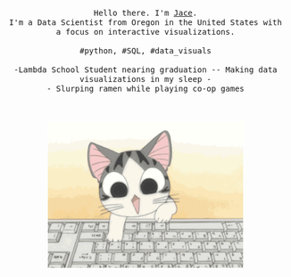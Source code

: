 <p align="center">
  <br>
  <br>
  <br>
  <samp>Hello there. I'm <a href="https://www.linkedin.com/in/hambrick-jace/">Jace</a>.<br> I'm a Data Scientist from Oregon in the United States with a focus on interactive visualizations.<br><br>#python, #SQL, #data_visuals</samp>
  <br>
  <br>
  <samp>-Lambda School Student nearing graduation -- Making data visualizations in my sleep -
  <br>
  - Slurping ramen while playing co-op games</samp>
  <br>
  <br>
  <br>
  <br>
  <img src="https://raw.githubusercontent.com/Jace-Hambrick/space-jekyll-template/master/assets/img/sharding-gerenciamento-usuarios/chi_kitty.gif" width="350" />
</p>
